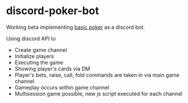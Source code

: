 # discord-poker-bot
Working beta implementing [basic poker](https://github.com/nightisyang/basic-poker) as a discord bot.  
  
Using discord API to
- Create game channel
- Initialize players
- Executing the game
- Showing player's cards via DM
- Player's bets, raise, call, fold commands are taken in via main game channel
- Gameplay occurs within game channel
- Multisession game possible, new js script executed for each channel
